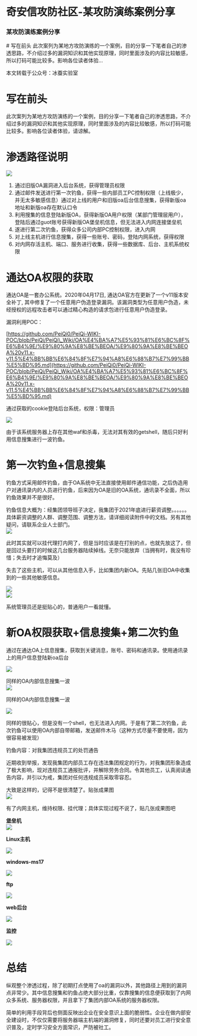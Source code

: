 

# 奇安信攻防社区-某攻防演练案例分享

### 某攻防演练案例分享

\# 写在前头 此次案列为某地方攻防演练的一个案例，目的分享一下笔者自己的渗透思路，不介绍过多的漏洞知识和其他实现原理，同时里面涉及的内容比较敏感，所以打码可能比较多。影响各位读者体验...

本文转载于公众号：冰蚕实验室

# 写在前头

此次案列为某地方攻防演练的一个案例，目的分享一下笔者自己的渗透思路，不介绍过多的漏洞知识和其他实现原理，同时里面涉及的内容比较敏感，所以打码可能比较多。影响各位读者体验，请谅解。

# 渗透路径说明

![](assets/1698900800-152fc4cff2a92674884599b7d8be8029.jpg)

1.  通过旧版OA漏洞进入后台系统，获得管理员权限
2.  通过邮件发送进行第一次钓鱼，获得一些内部员工PC控制权限（上线极少，并无太多敏感信息）通过对上线的用户和旧版oa后台信息搜集，获得新版oa地址和新版oa存在默认口令
3.  利用搜集的信息登陆新版OA，获得新版OA用户权限（某部门管理层用户），登陆后通过guot账号获得新版OA堡垒机信息，但无法进入内网连接堡垒机
4.  遂进行第二次钓鱼，获得众多公司内部PC控制权限，进入内网
5.  对上线主机进行信息搜集，获得一些账号、密码，登陆内网系统，获得权限
6.  对内网存活主机、端口、服务进行收集，获得一些数据库、后台、主机系统权限

# 通达OA权限的获取

通达OA是一套办公系统。2020年04月17日, 通达OA官方在更新了一个v11版本安全补丁, 其中修复了一个任意用户伪造登录漏洞。该漏洞类型为任意用户伪造，未经授权的远程攻击者可以通过精心构造的请求包进行任意用户伪造登录。

漏洞利用POC：

[https://github.com/PeiQi0/PeiQi-WIKI-POC/blob/PeiQi/PeiQi\_Wiki/OA%E4%BA%A7%E5%93%81%E6%BC%8F%E6%B4%9E/%E9%80%9A%E8%BE%BEOA/%E9%80%9A%E8%BE%BEOA%20v11.x-v11.5%E4%BB%BB%E6%84%8F%E7%94%A8%E6%88%B7%E7%99%BB%E5%BD%95.md](https://github.com/PeiQi0/PeiQi-WIKI-POC/blob/PeiQi/PeiQi_Wiki/OA%E4%BA%A7%E5%93%81%E6%BC%8F%E6%B4%9E/%E9%80%9A%E8%BE%BEOA/%E9%80%9A%E8%BE%BEOA%20v11.x-v11.5%E4%BB%BB%E6%84%8F%E7%94%A8%E6%88%B7%E7%99%BB%E5%BD%95.md)

通过获取的cookie登陆后台系统，权限：管理员

![](assets/1698900800-cff4e7c7cda180dc14f34ba6dfc98b81.jpg)

由于该系统服务器上存在其他waf和杀毒，无法对其有效的getshell，随后只好利用信息搜集进行一波钓鱼。

# 第一次钓鱼+信息搜集

钓鱼方式采用邮件钓鱼，由于OA系统中无法直接使用邮件通信功能，之后伪造用户对通讯录内的人员进行钓鱼，后来因为OA是旧的OA系统，通讯录不全面，所以钓鱼效果并不是很好。

钓鱼信息大概为：经集团领导班子决定，我集团于2021年底进行薪资调整。。。。。。具体薪资调整的人群、调整范围、调整方法，请详细阅读附件中的文档。另有其他疑问，请联系企业人士部门。  
![](assets/1698900800-3ab76a63b9da272b97a6003362826ab6.jpg)

此时其实就可以挂代理打内网了，但是当时应该是在打别的点，也就先放这了，但是回过头要打的时候这几台服务器陆续掉线。无奈只能放弃（当拥有时，我没有珍惜；失去时才追悔莫及）

失去了这些主机，可以从其他信息入手，比如集团内新OA。先贴几张旧OA中收集到的一些其他敏感信息。

![](assets/1698900800-43bd3fdf095d9ef7c1ef9b821ace0f49.jpg)  
![](assets/1698900800-33d2d4bd29600477dd1d60d0e78a45d8.png)

系统管理员还是挺贴心的，普通用户一看就懂。

# 新OA权限获取+信息搜集+第二次钓鱼

通过在通达OA上信息搜集，获取到关键消息，账号、密码和通讯录。使用通讯录上的用户信息登陆新oa后台

![](assets/1698900800-ce5d7fa54b51e07eeca434dbd7b64310.jpg)

同样的OA内部信息搜集一波  
![](assets/1698900800-ba17025280475972c2960f3027038f23.jpg)

同样的OA内部信息搜集一波

![](assets/1698900800-a6e89191b671cc15425e23a040510cfb.jpg)

同样的很贴心，但是没有一个shell，也无法进入内网。于是有了第二次钓鱼，此次钓鱼可以使用OA内部自带邮箱，发送邮件木马（这种方式尽量不要使用，因为很容易被发现）

钓鱼内容：对我集团违规员工的处罚通告

近期收到举报，发现我集团内部员工存在违法集团规定的行为，对我集团形象造成了极大影响，现对违规员工通报批评，并解除劳务合同。令其他员工，认真阅读通告内容，并引以为戒，集团对任何违规成员采取零容忍。

大致是这样的，记得不是很清楚了。贴张成果图  
![](assets/1698900800-9fc74ef821afffbbc2892e72c980533b.jpg)

有了内网主机，维持权限、挂代理；具体实现过程不说了，贴几张成果图吧

**堡垒机**  
![](assets/1698900800-1360054cdd3d96a73b99e1886598e17e.png)

**Linux主机**

![](assets/1698900800-b7dc515f90ac3cd9f06c1dc24a775223.jpg)

**windows-ms17**

![](assets/1698900800-fb25950a631c40a4a5acc1697f23ce23.jpg)

**ftp**

![](assets/1698900800-f09ad68279b45f1fa88875d0ffe1bcff.jpg)

**web后台**

![](assets/1698900800-8d77fda4fdbd8b60d6f3559a8dc58038.jpg)

**监控**

![](assets/1698900800-603d86aa13639f931a7a86e21a9a7c24.jpg)

# 总结

纵观整个渗透过程，除了初期打点使用了oa的漏洞以外，其他路径上用到的漏洞点非常少。其中信息搜集和钓鱼占绝大部分比重，仅靠搜集的信息便获取到了内网众多系统、服务器权限，并且拿下了集团内部OA系统的服务器权限。

简单的利用手段背后也侧面反映出企业在安全意识上面的脆弱性。企业在做内部安全建设时，不仅仅需要将服务器端主机端的漏洞修复，同时还要对员工进行安全意识普及，定时学习安全方面常识，严防被社工。
